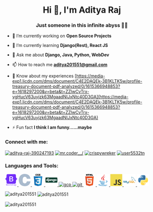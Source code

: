 <h1 align="center">Hi 👋, I'm Aditya Raj</h1>
<h3 align="center">Just someone in this infinite abyss 👾✨</h3>


- 🔭 I’m currently working on **Open Source Projects**

- 🌱 I’m currently learning **Django(Rest), React JS**

- 💬 Ask me about **Django, Java, Python, WebDev**

- 📫 How to reach me **aditya201551@gmail.com**

- 📄 Know about my experiences [https://media-exp1.licdn.com/dms/document/C4E2DAQEk-3B1KLTK5w/profile-treasury-document-pdf-analyzed/0/1615366948853?e=1618297200&v=beta&t=ZZlwCvTrx-vgHucV63uyjzk63MgaadNIJxNtc40D3GA](https://media-exp1.licdn.com/dms/document/C4E2DAQEk-3B1KLTK5w/profile-treasury-document-pdf-analyzed/0/1615366948853?e=1618297200&v=beta&t=ZZlwCvTrx-vgHucV63uyjzk63MgaadNIJxNtc40D3GA)

- ⚡ Fun fact **I think I am funny......maybe**

<h3 align="left">Connect with me:</h3>
<p align="left">
<a href="https://linkedin.com/in/aditya-raj-390247193" target="blank"><img align="center" src="https://cdn.jsdelivr.net/npm/simple-icons@3.0.1/icons/linkedin.svg" alt="aditya-raj-390247193" height="30" width="40" /></a>
<a href="https://instagram.com/mr.coder__/" target="blank"><img align="center" src="https://cdn.jsdelivr.net/npm/simple-icons@3.0.1/icons/instagram.svg" alt="mr.coder__/" height="30" width="40" /></a>
<a href="https://www.hackerrank.com/crispywreker" target="blank"><img align="center" src="https://cdn.jsdelivr.net/npm/simple-icons@3.0.1/icons/hackerrank.svg" alt="crispywreker" height="30" width="40" /></a>
<a href="https://www.leetcode.com/user5532tn" target="blank"><img align="center" src="https://cdn.jsdelivr.net/npm/simple-icons@3.0.1/icons/leetcode.svg" alt="user5532tn" height="30" width="40" /></a>
</p>

<h3 align="left">Languages and Tools:</h3>
<p align="left"> <a href="https://getbootstrap.com" target="_blank"> <img src="https://raw.githubusercontent.com/devicons/devicon/master/icons/bootstrap/bootstrap-plain-wordmark.svg" alt="bootstrap" width="40" height="40"/> </a> <a href="https://www.cprogramming.com/" target="_blank"> <img src="https://raw.githubusercontent.com/devicons/devicon/master/icons/c/c-original.svg" alt="c" width="40" height="40"/> </a> <a href="https://www.w3schools.com/css/" target="_blank"> <img src="https://raw.githubusercontent.com/devicons/devicon/master/icons/css3/css3-original-wordmark.svg" alt="css3" width="40" height="40"/> </a> <a href="https://www.djangoproject.com/" target="_blank"> <img src="https://raw.githubusercontent.com/devicons/devicon/master/icons/django/django-original.svg" alt="django" width="40" height="40"/> </a> <a href="https://cloud.google.com" target="_blank"> <img src="https://www.vectorlogo.zone/logos/google_cloud/google_cloud-icon.svg" alt="gcp" width="40" height="40"/> </a> <a href="https://git-scm.com/" target="_blank"> <img src="https://www.vectorlogo.zone/logos/git-scm/git-scm-icon.svg" alt="git" width="40" height="40"/> </a> <a href="https://www.w3.org/html/" target="_blank"> <img src="https://raw.githubusercontent.com/devicons/devicon/master/icons/html5/html5-original-wordmark.svg" alt="html5" width="40" height="40"/> </a> <a href="https://www.java.com" target="_blank"> <img src="https://raw.githubusercontent.com/devicons/devicon/master/icons/java/java-original.svg" alt="java" width="40" height="40"/> </a> <a href="https://developer.mozilla.org/en-US/docs/Web/JavaScript" target="_blank"> <img src="https://raw.githubusercontent.com/devicons/devicon/master/icons/javascript/javascript-original.svg" alt="javascript" width="40" height="40"/> </a> <a href="https://www.mysql.com/" target="_blank"> <img src="https://raw.githubusercontent.com/devicons/devicon/master/icons/mysql/mysql-original-wordmark.svg" alt="mysql" width="40" height="40"/> </a> <a href="https://www.python.org" target="_blank"> <img src="https://raw.githubusercontent.com/devicons/devicon/master/icons/python/python-original.svg" alt="python" width="40" height="40"/> </a> </p>

<p><img align="left" src="https://github-readme-stats.vercel.app/api/top-langs?username=aditya201551&show_icons=true&theme=onedark&locale=en&layout=compact" alt="aditya201551" /></p>

<p>&nbsp;<img align="center" src="https://github-readme-stats.vercel.app/api?username=aditya201551&show_icons=true&theme=onedark&locale=en" alt="aditya201551" /></p>

<p><img align="center" src="https://github-readme-streak-stats.herokuapp.com/?user=aditya201551&" alt="aditya201551" /></p>
